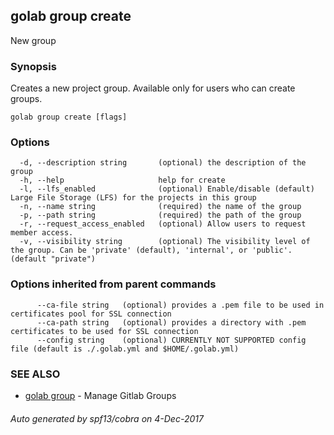 ## golab group create

New group

### Synopsis


Creates a new project group. Available only for users who can create groups.

```
golab group create [flags]
```

### Options

```
  -d, --description string       (optional) the description of the group
  -h, --help                     help for create
  -l, --lfs_enabled              (optional) Enable/disable (default) Large File Storage (LFS) for the projects in this group
  -n, --name string              (required) the name of the group
  -p, --path string              (required) the path of the group
  -r, --request_access_enabled   (optional) Allow users to request member access.
  -v, --visibility string        (optional) The visibility level of the group. Can be 'private' (default), 'internal', or 'public'. (default "private")
```

### Options inherited from parent commands

```
      --ca-file string   (optional) provides a .pem file to be used in certificates pool for SSL connection
      --ca-path string   (optional) provides a directory with .pem certificates to be used for SSL connection
      --config string    (optional) CURRENTLY NOT SUPPORTED config file (default is ./.golab.yml and $HOME/.golab.yml)
```

### SEE ALSO
* [golab group](golab_group.md)	 - Manage Gitlab Groups

###### Auto generated by spf13/cobra on 4-Dec-2017
